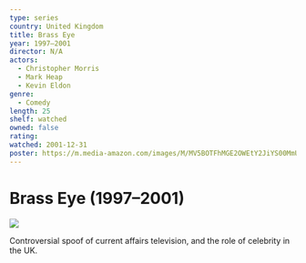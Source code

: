 ```yaml
---
type: series
country: United Kingdom
title: Brass Eye
year: 1997–2001
director: N/A
actors:
  - Christopher Morris
  - Mark Heap
  - Kevin Eldon
genre:
  - Comedy
length: 25
shelf: watched
owned: false
rating:
watched: 2001-12-31
poster: https://m.media-amazon.com/images/M/MV5BOTFhMGE2OWEtY2JiYS00MmUwLWIwMzMtYWZmZjdlZWI3MDI2XkEyXkFqcGc@._V1_SX300.jpg
---
```


# Brass Eye (1997–2001)

![](https://m.media-amazon.com/images/M/MV5BOTFhMGE2OWEtY2JiYS00MmUwLWIwMzMtYWZmZjdlZWI3MDI2XkEyXkFqcGc@._V1_SX300.jpg)

Controversial spoof of current affairs television, and the role of celebrity in the UK.